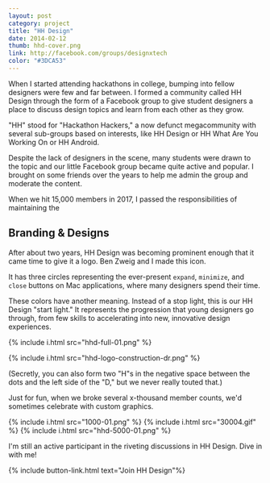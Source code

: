 ```yaml
---
layout: post
category: project
title: "HH Design"
date: 2014-02-12
thumb: hhd-cover.png
link: http://facebook.com/groups/designxtech
color: "#3DCA53"
---
```


When I started attending hackathons in college, bumping into fellow designers were few and far between. I formed a community called HH Design through the form of a Facebook group to give student designers a place to discuss design topics and learn from each other as they grow.

"HH" stood for "Hackathon Hackers," a now defunct megacommunity with several sub-groups based on interests, like HH Design or HH What Are You Working On or HH Android.

Despite the lack of designers in the scene, many students were drawn to the topic and our little Facebook group became quite active and popular. I brought on some friends over the years to help me admin the group and moderate the content.

When we hit 15,000 members in 2017, I passed the responsibilities of maintaining the 

## Branding & Designs

After about two years, HH Design was becoming prominent enough that it came time to give it a logo. Ben Zweig and I made this icon.

It has three circles representing the ever-present `expand`, `minimize`, and `close` buttons on Mac applications, where many designers spend their time.

These colors have another meaning. Instead of a stop light, this is our HH Design "start light." It represents the progression that young designers go through, from few skills to accelerating into new, innovative design experiences.

{% include i.html src="hhd-full-01.png" %}

{% include i.html src="hhd-logo-construction-dr.png" %}

(Secretly, you can also form two "H"s in the negative space between the dots and the left side of the "D," but we never really touted that.)

Just for fun, when we broke several x-thousand member counts, we'd sometimes celebrate with custom graphics.

{% include i.html src="1000-01.png" %}
{% include i.html src="30004.gif" %}
{% include i.html src="hhd-5000-01.png" %}

I'm still an active participant in the riveting discussions in HH Design. Dive in with me!

{% include button-link.html text="Join HH Design"%}
